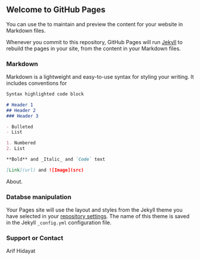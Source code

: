 ## Welcome to GitHub Pages

You can use the  to maintain and preview the content for your website in Markdown files.

Whenever you commit to this repository, GitHub Pages will run [Jekyll](https://jekyllrb.com/) to rebuild the pages in your site, from the content in your Markdown files.

### Markdown

Markdown is a lightweight and easy-to-use syntax for styling your writing. It includes conventions for

```markdown
Syntax highlighted code block

# Header 1
## Header 2
### Header 3

- Bulleted
- List

1. Numbered
2. List

**Bold** and _Italic_ and `Code` text

[Link](url) and ![Image](src)
```

About.

### Databse manipulation

Your Pages site will use the layout and styles from the Jekyll theme you have selected in your [repository settings](https://github.com/arifhidayat65/project/settings). The name of this theme is saved in the Jekyll `_config.yml` configuration file.

### Support or Contact
Arif Hidayat
